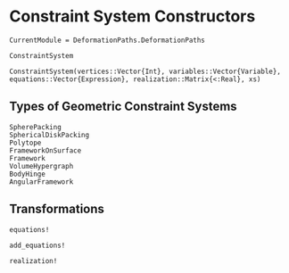 # Constraint System Constructors

```@meta
CurrentModule = DeformationPaths.DeformationPaths
```

```@docs
ConstraintSystem

ConstraintSystem(vertices::Vector{Int}, variables::Vector{Variable}, equations::Vector{Expression}, realization::Matrix{<:Real}, xs)
```

## Types of Geometric Constraint Systems

```@docs
SpherePacking
SphericalDiskPacking
Polytope
FrameworkOnSurface
Framework
VolumeHypergraph
BodyHinge
AngularFramework
```

## Transformations

```@docs
equations!

add_equations!

realization!
```